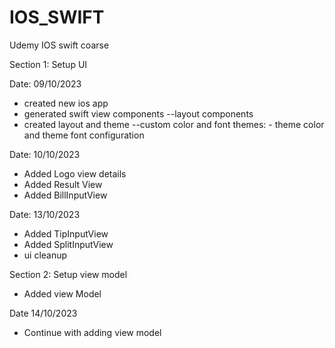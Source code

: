 # IOS_SWIFT
Udemy IOS swift coarse

Section 1: Setup UI

Date: 09/10/2023
- created new ios app
- generated swift view components --layout components
- created layout and theme --custom color and font themes:
      - theme color and theme font configuration

Date: 10/10/2023
- Added Logo view details
- Added Result View
- Added BillInputView

Date: 13/10/2023
- Added TipInputView
- Added SplitInputView
- ui cleanup

Section 2: Setup view model
- Added view Model

Date 14/10/2023
- Continue with adding view model


  
